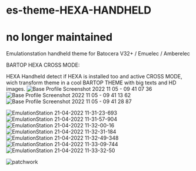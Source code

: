 # es-theme-HEXA-HANDHELD
# no longer maintained

Emulationstation handheld theme for Batocera V32+ / Emuelec / Amberelec

BARTOP HEXA CROSS MODE:

HEXA Handheld detect if HEXA is installed too and active CROSS MODE, wich transform theme in a cool
BARTOP THEME with big texts and HD images.
![Base Profile Screenshot 2022 11 05 - 09 41 07 36](https://user-images.githubusercontent.com/59354081/200111423-6e0ffa47-d0ea-44c8-9daa-028ad5db8be9.png)
![Base Profile Screenshot 2022 11 05 - 09 41 13 62](https://user-images.githubusercontent.com/59354081/200111429-c563e042-ee09-4c82-8b47-84c4e2430275.png)
![Base Profile Screenshot 2022 11 05 - 09 41 28 87](https://user-images.githubusercontent.com/59354081/200111436-69b4ae56-0dbe-45dd-8a9b-a3ae5e2a12d9.png)


![EmulationStation 21-04-2022 11-31-23-693](https://user-images.githubusercontent.com/59354081/164426395-a5c118e8-0942-4b5a-89da-6109a1e4893d.png)
![EmulationStation 21-04-2022 11-31-57-904](https://user-images.githubusercontent.com/59354081/164426402-931f4960-24f8-4df1-9d6f-d9dc183901ea.png)
![EmulationStation 21-04-2022 11-32-00-16](https://user-images.githubusercontent.com/59354081/164426416-7c48f913-8dea-48c6-84e5-799bb922b9c3.png)
![EmulationStation 21-04-2022 11-32-31-184](https://user-images.githubusercontent.com/59354081/164426488-11693569-8211-48f3-ac11-48cf53a874ff.png)
![EmulationStation 21-04-2022 11-32-49-348](https://user-images.githubusercontent.com/59354081/164426506-5d9a5d45-d2b0-41dc-b8df-95d284e4042d.png)
![EmulationStation 21-04-2022 11-33-09-744](https://user-images.githubusercontent.com/59354081/164426518-5b1d6230-c702-4811-b598-f8a1921c1df4.png)
![EmulationStation 21-04-2022 11-33-32-50](https://user-images.githubusercontent.com/59354081/164426535-79c89eee-bc78-4e04-bca9-ea4c4a421f09.png)

![patchwork](https://user-images.githubusercontent.com/59354081/170429033-b70907b4-f2e5-46b8-a205-503ac982e242.jpg)
